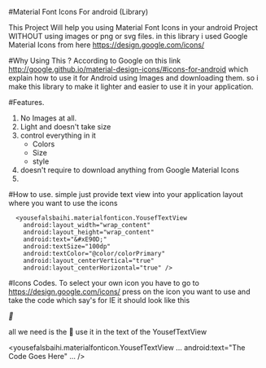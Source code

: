 #Material Font Icons For android (Library)

This Project Will help you using Material Font Icons in your android Project WITHOUT using images or png or svg files. 
in this library i used Google Material Icons from here https://design.google.com/icons/

#Why Using This ?
According to Google on this link http://google.github.io/material-design-icons/#icons-for-android
which explain how to use it for Android using Images and downloading them.
so i make this library to make it lighter and easier to use it in your application.

#Features.
1. No Images at all.
2. Light and doesn't take size
3. control everything in it
    - Colors
    - Size
    - style
4. doesn't require to download anything from Google Material Icons
5. 

#How to use.
simple just provide text view into your application layout where you want to use the icons
    
      <yousefalsbaihi.materialfonticon.YousefTextView
        android:layout_width="wrap_content"
        android:layout_height="wrap_content"
        android:text="&#xE90D;"
        android:textSize="100dp"
        android:textColor="@color/colorPrimary"
        android:layout_centerVertical="true"
        android:layout_centerHorizontal="true" />

#Icons Codes.
To select your own icon you have to go to https://design.google.com/icons/
press on the icon you want to use 
and take the code which say's for IE it should look like this 



<i class="material-icons">&#xE84E;</i>

all we need is the &#xE84E; use it in the text of the YousefTextView

<yousefalsbaihi.materialfonticon.YousefTextView
        ...
        android:text="The Code Goes Here"
        ...
        />
